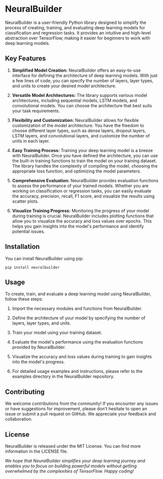 # NeuralBuilder

NeuralBuilder is a user-friendly Python library designed to simplify the process of creating, training, and evaluating deep learning models for classification and regression tasks. It provides an intuitive and high-level abstraction over TensorFlow, making it easier for beginners to work with deep learning models.

## Key Features

1. <b>Simplified Model Creation:</b> NeuralBuilder offers an easy-to-use interface for defining the architecture of deep learning models. With just a few lines of code, you can specify the number of layers, layer types, and units to create your desired model architecture.

1. <b>Versatile Model Architectures:</b> The library supports various model architectures, including sequential models, LSTM models, and convolutional models. You can choose the architecture that best suits your task requirements.

1. <b>Flexibility and Customization:</b> NeuralBuilder allows for flexible customization of the model architecture. You have the freedom to choose different layer types, such as dense layers, dropout layers, LSTM layers, and convolutional layers, and customize the number of units in each layer.

1. <b>Easy Training Process:</b> Training your deep learning model is a breeze with NeuralBuilder. Once you have defined the architecture, you can use the built-in training functions to train the model on your training dataset. The library handles the complexity of compiling the model, choosing the appropriate loss function, and optimizing the model parameters.

1. <b>Comprehensive Evaluation:</b> NeuralBuilder provides evaluation functions to assess the performance of your trained models. Whether you are working on classification or regression tasks, you can easily evaluate the accuracy, precision, recall, F1 score, and visualize the results using scatter plots.

1. <b>Visualize Training Progress:</b> Monitoring the progress of your model during training is crucial. NeuralBuilder includes plotting functions that allow you to visualize the accuracy and loss values over epochs. This helps you gain insights into the model's performance and identify potential issues.

## Installation

You can install NeuralBuilder using pip:

```shell
pip install neuralbuilder
```

## Usage

To create, train, and evaluate a deep learning model using NeuralBuilder, follow these steps:

1. Import the necessary modules and functions from NeuralBuilder.

1. Define the architecture of your model by specifying the number of layers, layer types, and units.

1. Train your model using your training dataset.

1. Evaluate the model's performance using the evaluation functions provided by NeuralBuilder.

1. Visualize the accuracy and loss values during training to gain insights into the model's progress.

1. For detailed usage examples and instructions, please refer to the examples directory in the NeuralBuilder repository.

## Contributing

We welcome contributions from the community! If you encounter any issues or have suggestions for improvement, please don't hesitate to open an issue or submit a pull request on GitHub. We appreciate your feedback and collaboration.

## License

NeuralBuilder is released under the MIT License. You can find more information in the LICENSE file.

<i>We hope that NeuralBuilder simplifies your deep learning journey and enables you to focus on building powerful models without getting overwhelmed by the complexities of TensorFlow. Happy coding!</i>